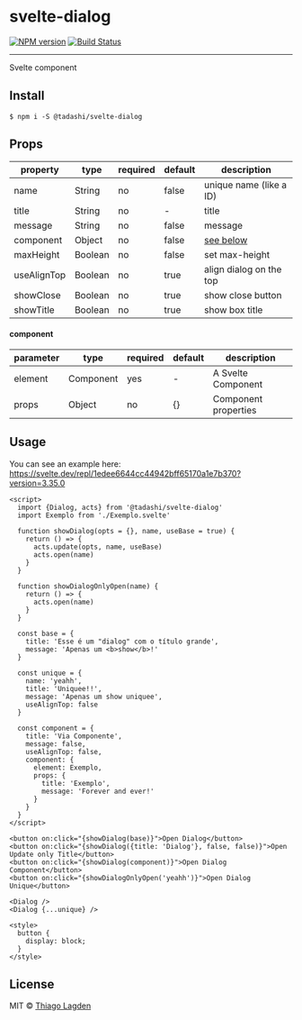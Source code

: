 # svelte-dialog

[![NPM version][npm-img]][npm]
[![Build Status][ci-img]][ci]


[npm-img]:  https://img.shields.io/npm/v/@tadashi/svelte-dialog.svg
[npm]:      https://www.npmjs.com/package/@tadashi/svelte-dialog
[ci-img]:   https://github.com/lagden/svelte-dialog/actions/workflows/nodejs.yml/badge.svg
[ci]:       https://github.com/lagden/svelte-dialog/actions/workflows/nodejs.yml

---

Svelte component

## Install

```
$ npm i -S @tadashi/svelte-dialog
```

## Props

property    | type         | required    | default   | description
----------- | ------------ | ----------- | --------- | ------------
name        | String       | no          | false     | unique name (like a ID)
title       | String       | no          | -         | title
message     | String       | no          | false     | message
component   | Object       | no          | false     | [see below](#component)
maxHeight   | Boolean      | no          | false     | set max-height
useAlignTop | Boolean      | no          | true      | align dialog on the top
showClose   | Boolean      | no          | true      | show close button
showTitle   | Boolean      | no          | true      | show box title


#### component

parameter   | type         | required    | default   | description
----------- | ------------ | ----------- | --------- | ------------
element     | Component    | yes         | -         | A Svelte Component
props       | Object       | no          | {}        | Component properties


## Usage

You can see an example here: https://svelte.dev/repl/1edee6644cc44942bff65170a1e7b370?version=3.35.0

```svelte
<script>
  import {Dialog, acts} from '@tadashi/svelte-dialog'
  import Exemplo from './Exemplo.svelte'

  function showDialog(opts = {}, name, useBase = true) {
    return () => {
      acts.update(opts, name, useBase)
      acts.open(name)
    }
  }

  function showDialogOnlyOpen(name) {
    return () => {
      acts.open(name)
    }
  }

  const base = {
    title: 'Esse é um "dialog" com o título grande',
    message: 'Apenas um <b>show</b>!'
  }

  const unique = {
    name: 'yeahh',
    title: 'Uniquee!!',
    message: 'Apenas um show uniquee',
    useAlignTop: false
  }

  const component = {
    title: 'Via Componente',
    message: false,
    useAlignTop: false,
    component: {
      element: Exemplo,
      props: {
        title: 'Exemplo',
        message: 'Forever and ever!'
      }
    }
  }
</script>

<button on:click="{showDialog(base)}">Open Dialog</button>
<button on:click="{showDialog({title: 'Dialog'}, false, false)}">Open Update only Title</button>
<button on:click="{showDialog(component)}">Open Dialog Component</button>
<button on:click="{showDialogOnlyOpen('yeahh')}">Open Dialog Unique</button>

<Dialog />
<Dialog {...unique} />

<style>
  button {
    display: block;
  }
</style>
```


## License

MIT © [Thiago Lagden](https://github.com/lagden)
